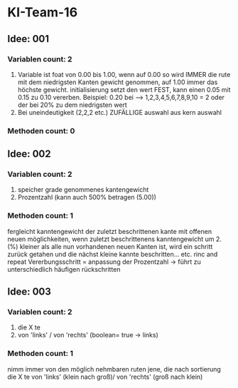 # KI-Team-16

## Idee: 001

### Variablen count: 2
 1. Variable ist foat von 0.00 bis 1.00, wenn auf 0.00 so 
wird IMMER die rute mit dem niedrigsten Kanten gewicht genommen, auf 1.00
immer das höchste gewicht. initialisierung setzt den wert FEST,
kann einen 0.05 mit 0.15 zu 0.10 vererben. 
Beispiel: 0.20 bei --> 1,2,3,4,5,6,7,8,9,10 = 2 oder der bei 20% zu dem niedrigsten wert
2. Bei uneindeutigkeit (2,2,2 etc.) ZUFÄLLIGE auswahl aus kern auswahl
### Methoden count: 0



## Idee: 002
### Variablen count: 2
1. speicher grade genommenes kantengewicht
2. Prozentzahl (kann auch 500% betragen (5.00))
### Methoden count: 1
fergleicht kanntengewicht der zuletzt beschrittenen kante mit 
offenen neuen möglichkeiten, wenn zuletzt beschrittenens kanntengewicht um 2.(%) kleiner als alle nun vorhandenen neuen Kanten ist, wird ein schritt zurück getahen und die nächst kleine kannte beschritten... etc. rinc and repeat
Vererbungsschritt = anpassung der Prozentzahl -> führt zu unterschiedlich häufigen rückschritten



 

## Idee: 003
### Variablen count: 2
1. die X te
2. von 'links' / von 'rechts' (boolean= true -> links)

### Methoden count: 1
nimm immer von den möglich nehmbaren ruten jene, die nach sortierung die X te von 'links' (klein nach groß)/ von 'rechts' (groß nach klein) 
